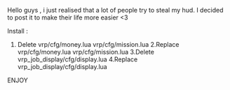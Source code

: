 Hello guys , i just realised that a lot of people try to steal my hud. I decided to post it to make their life more easier <3


Install : 
1. Delete vrp/cfg/money.lua
          vrp/cfg/mission.lua
2.Replace vrp/cfg/money.lua
          vrp/cfg/mission.lua
3.Delete vrp_job_display/cfg/display.lua
4.Replace vrp_job_display/cfg/display.lua

ENJOY

